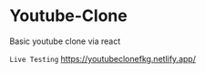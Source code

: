 # Youtube-Clone
 Basic youtube clone via react 


```Live Testing```
https://youtubeclonefkg.netlify.app/
